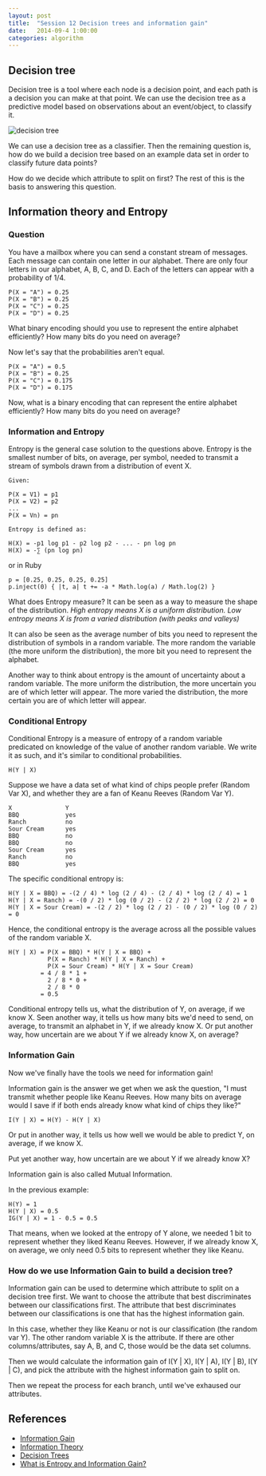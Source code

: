 ```yaml
---
layout: post
title:  "Session 12 Decision trees and information gain"
date:   2014-09-4 1:00:00
categories: algorithm
---
```


## Decision tree

Decision tree is a tool where each node is a decision point, and each path is a decision
you can make at that point. We can use the decision tree as a predictive model based on
observations about an event/object, to classify it.

![decision tree](http://www.cs.bham.ac.uk/~mmk/Teaching/AI/figures/dectree-orig.jpg)

We can use a decision tree as a classifier. Then the remaining question is, how do we
build a decision tree based on an example data set in order to classify future
data points?

How do we decide which attribute to split on first? The rest of this is the basis to
answering this question.

## Information theory and Entropy

### Question

You have a mailbox where you can send a constant stream of messages. Each message can 
contain one letter in our alphabet. There are only four letters in our alphabet,
A, B, C, and D. Each of the letters can appear with a probability of 1/4.

    P(X = "A") = 0.25
    P(X = "B") = 0.25
    P(X = "C") = 0.25
    P(X = "D") = 0.25

What binary encoding should you use to represent the entire alphabet efficiently?
How many bits do you need on average?

Now let's say that the probabilities aren't equal.

    P(X = "A") = 0.5
    P(X = "B") = 0.25
    P(X = "C") = 0.175
    P(X = "D") = 0.175

Now, what is a binary encoding that can represent the entire alphabet efficiently?
How many bits do you need on average?

### Information and Entropy

Entropy is the general case solution to the questions above. Entropy is
the smallest number of bits, on average, per symbol, needed to transmit a
stream of symbols drawn from a distribution of event X.

    Given:

    P(X = V1) = p1
    P(X = V2) = p2
    ...
    P(X = Vn) = pn

    Entropy is defined as:

    H(X) = -p1 log p1 - p2 log p2 - ... - pn log pn
    H(X) = -∑ (pn log pn)

or in Ruby

    p = [0.25, 0.25, 0.25, 0.25]
    p.inject(0) { |t, a| t += -a * Math.log(a) / Math.log(2) }

What does Entropy measure? It can be seen as a way to measure the shape of the
distribution. *High entropy means X is a uniform distribution. Low entropy means X
is from a varied distribution (with peaks and valleys)*

It can also be seen as the average number of bits you need to represent the distribution
of symbols in a random variable. The more random the variable (the more uniform the
distribution), the more bit you need to represent the alphabet.

Another way to think about entropy is the amount of uncertainty about a random variable.
The more uniform the distribution, the more uncertain you are of which letter will
appear. The more varied the distribution, the more certain you are of which letter 
will appear.

### Conditional Entropy

Conditional Entropy is a measure of entropy of a random variable predicated on knowledge
of the value of another random variable. We write it as such, and it's similar to 
conditional probabilities.

    H(Y | X)

Suppose we have a data set of what kind of chips people prefer (Random Var X), and
whether they are a fan of Keanu Reeves (Random Var Y).

    X               Y
    BBQ             yes
    Ranch           no
    Sour Cream      yes
    BBQ             no
    BBQ             no
    Sour Cream      yes
    Ranch           no
    BBQ             yes

The specific conditional entropy is:

    H(Y | X = BBQ) = -(2 / 4) * log (2 / 4) - (2 / 4) * log (2 / 4) = 1
    H(Y | X = Ranch) = -(0 / 2) * log (0 / 2) - (2 / 2) * log (2 / 2) = 0
    H(Y | X = Sour Cream) = -(2 / 2) * log (2 / 2) - (0 / 2) * log (0 / 2) = 0

Hence, the conditional entropy is the average across all the possible values of the
random variable X.

    H(Y | X) = P(X = BBQ) * H(Y | X = BBQ) +
               P(X = Ranch) * H(Y | X = Ranch) +
               P(X = Sour Cream) * H(Y | X = Sour Cream)
             = 4 / 8 * 1 +
               2 / 8 * 0 +
               2 / 8 * 0
             = 0.5

Conditional entropy tells us, what the distribution of Y, on average, if we know X. Seen
another way, it tells us how many bits we'd need to send, on average, to transmit 
an alphabet in Y, if we already know X. Or put another way, how uncertain are we about
Y if we already know X, on average?

### Information Gain

Now we've finally have the tools we need for information gain!

Information gain is the answer we get when we ask the question, "I must transmit 
whether people like Keanu Reeves. How many bits on average would I save if if both
ends already know what kind of chips they like?"

    I(Y | X) = H(Y) - H(Y | X)

Or put in another way, it tells us how well we would be able to predict Y, on average,
if we know X.

Put yet another way, how uncertain are we about Y if we already know X?

Information gain is also called Mutual Information.

In the previous example:

    H(Y) = 1
    H(Y | X) = 0.5
    IG(Y | X) = 1 - 0.5 = 0.5

That means, when we looked at the entropy of Y alone, we needed 1 bit to represent
whether they liked Keanu Reeves. However, if we already know X, on average, we only
need 0.5 bits to represent whether they like Keanu.

### How do we use Information Gain to build a decision tree?

Information gain can be used to determine which attribute to split on a decision tree
first. We want to choose the attribute that best discriminates between our
classifications first. The attribute that best discriminates between our
classifications is one that has the highest information gain.

In this case, whether they like Keanu or not is our classification (the random var Y).
The other random variable X is the attribute. If there are other columns/attributes,
say A, B, and C, those would be the data set columns.

Then we would calculate the information gain of I(Y | X), I(Y | A), I(Y | B), I(Y | C),
and pick the attribute with the highest information gain to split on.

Then we repeat the process for each branch, until we've exhaused our attributes.

## References

- [Information Gain](http://www.autonlab.org/tutorials/infogain11.pdf)
- [Information Theory](http://www.fi.muni.cz/usr/staudek/infteo/info-lec.pdf)
- [Decision Trees](http://www.autonlab.org/tutorials/dtree18.pdf)
- [What is Entropy and Information Gain?](https://stackoverflow.com/questions/1859554/what-is-entropy-and-information-gain)

